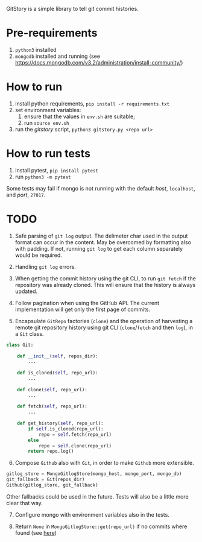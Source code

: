 
GitStory is a simple library to tell git commit histories.

#  Pre-requirements

1. `python3` installed
2. `mongodb` installed and running (see https://docs.mongodb.com/v3.2/administration/install-community/)

# How to run
1. install python requirements, `pip install -r requirements.txt`
2. set environment variables:
    1. ensure that the values in `env.sh` are suitable;
    2. run `source env.sh`
3. run the _gitstory_ script, `python3 gitstory.py <repo url>`

# How to run tests

1. install pytest, `pip install pytest`
2. run `python3 -m pytest`

Some tests may fail if mongo is not running with the default _host_, `localhost`, and _port_, `27017`.

# TODO

1. Safe parsing of `git log` output. The delimeter char used in the output format can occur in the content. May be overcomed by formatting also with padding. If not, running `git log` to get each column separately would be required.

2. Handling `git log` errors.

3. When getting the commit history using the git CLI, to run `git fetch` if the repository was already cloned. This will ensure that the history is always updated.

4. Follow pagination when using the GitHub API. The current implementation will get only the first page of commits.

5. Encapsulate `GitRepo` factories (`clone`) and the operation of harvesting a remote git repository history using git CLI (`clone`/`fetch` and then `log`), in a `Git` class.
```python
class Git:
    
    def __init__(self, repos_dir):
        ...
       
    def is_cloned(self, repo_url):
        ...
        
    def clone(self, repo_url):
        ...
       
    def fetch(self, repo_url):
        ...
      
    def get_history(self, repo_url):
        if self.is_cloned(repo_url):
            repo = self.fetch(repo_url)
        else
            repo = self.clone(repo_url)
        return repo.log()
```

6. Compose `Github` also with `Git`, in order to make `Github` more extensible.
```python
gitlog_store = MongoGitlogStore(mongo_host, mongo_port, mongo_db)
git_fallback = Git(repos_dir)
Github(gitlog_store, git_fallback)
```
Other fallbacks could be used in the future. Tests will also be a little more clear that way.

7. Configure mongo with environment variables also in the tests.

8. Return `None` in `MongoGitlogStore::get(repo_url)` if no commits where found (see [here](https://github.com/91nunocosta/gitstory/blob/f80f096e74e8abf3587afc44a8ca1cff8da52299/pygitstory/gitlog_store.py#L35))

